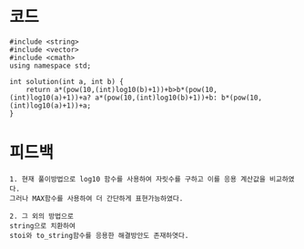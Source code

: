 # 코드

    #include <string>
    #include <vector>
    #include <cmath>
    using namespace std;

    int solution(int a, int b) {    
        return a*(pow(10,(int)log10(b)+1))+b>b*(pow(10,(int)log10(a)+1))+a? a*(pow(10,(int)log10(b)+1))+b: b*(pow(10,(int)log10(a)+1))+a;    
    }

# 피드백

    1. 현재 풀이방법으로 log10 함수를 사용하여 자릿수를 구하고 이를 응용 계산값을 비교하였다.   
    그러나 MAX함수를 사용하여 더 간단하게 표현가능하였다.   

    2. 그 외의 방법으로   
    string으로 치환하여   
    stoi와 to_string함수를 응용한 해결방안도 존재하엿다.   